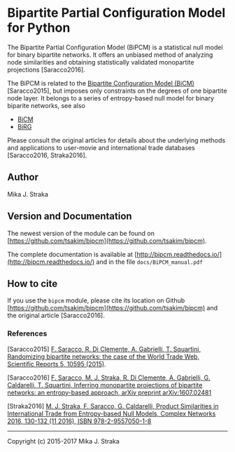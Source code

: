 # Bipartite Partial Configuration Model for Python

The Bipartite Partial Configuration Model (BiPCM) is a statistical null model
for binary bipartite networks. It offers an unbiased method of
analyzing node similarities and obtaining statistically validated monopartite
projections \[Saracco2016\].

The BiPCM is related to the [Bipartite Configuration Model
(BiCM)](https://github.com/tsakim/bicm) \[Saracco2015\], but imposes only
constraints on the degrees of one bipartite node layer. It belongs to a series
of entropy-based null model for binary biparite networks, see also

* [BiCM](https://github.com/tsakim/bicm)
* [BiRG](https://github.com/tsakim/birg)

Please consult the original articles for details about the underlying methods
and applications to user-movie and international trade databases
\[Saracco2016, Straka2016\].
 
## Author 

Mika J. Straka

## Version and Documentation

The newest version of the module can be found on
[https://github.com/tsakim/bipcm](https://github.com/tsakim/bipcm).

The complete documentation is available at
[http://bipcm.readthedocs.io/](http://bipcm.readthedocs.io/) and in the file
`docs/BiPCM_manual.pdf`

## How to cite

If you use the `bipcm` module, please cite its location on Github
[https://github.com/tsakim/bipcm](https://github.com/tsakim/bipcm) and the
original article \[Saracco2016\]. 

### References

\[Saracco2015\] [F. Saracco, R. Di Clemente, A. Gabrielli, T. Squartini, Randomizing bipartite networks: the case of the World Trade Web, Scientific Reports 5, 10595 (2015)](http://www.nature.com/articles/srep10595).

\[Saracco2016\] [F. Saracco, M. J. Straka, R. Di Clemente, A. Gabrielli, G. Caldarelli, T. Squartini, Inferring monopartite projections of bipartite networks: an entropy-based approach, arXiv preprint arXiv:1607.02481](https://arxiv.org/abs/1607.02481)

\[Straka2016\] [M. J. Straka, F. Saracco, G. Caldarelli, Product Similarities in International Trade from Entropy-based Null Models, Complex Networks 2016, 130-132 (11 2016), ISBN 978-2-9557050-1-8](http://www.complexnetworks.org/BookOfAbstractCNA16.pdf)

<!---
It is also possible to calculate the probabilites of two nodes (i, j) having 0, 1, ..., M nearest neighbors in common, where M is the number of nodes in the opposite bipartite layer. To do so for the row-nodes, execute 
```python
cma.save_lambda_probdist(bip_set=True, write=True, filename=<filename>, delim='\t')
```
For the column-nodes, use `bip_set=False`.The default name of the ouput file is `pbicm_lambdaprob_contr_<constraint>_layer_<bip_set>.csv`.

Note that, if `<constraint> == <bip_set>`, the output file contains N(N - 1) rows for the node pairs (1, 2), (1, 3), ..., (1, N), (2, 3), ..., (N - 1, N), and M + 1 columns contain the probabilities of having 0, 1, ..., M common neighbors.
If `<constraint> != <bip_set>`, the file contains only one row containing the probabilities for two nodes (i, j) sharing 0, 1, ..., M + 1 common neighbors, since the probability distribution is the same for all node pairs in the bipartite nodes set `bip_set`.  

-->

---
Copyright (c) 2015-2017 Mika J. Straka 

